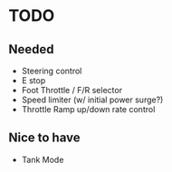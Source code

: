 # TODO


## Needed
- Steering control
- E stop
- Foot Throttle / F/R selector
- Speed limiter (w/ initial power surge?)
- Throttle Ramp up/down rate control


## Nice to have
- Tank Mode